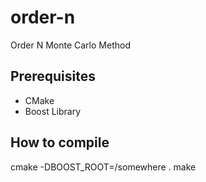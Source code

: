 # order-n
Order N Monte Carlo Method

## Prerequisites

* CMake
* Boost Library

## How to compile

cmake -DBOOST_ROOT=/somewhere .
make
